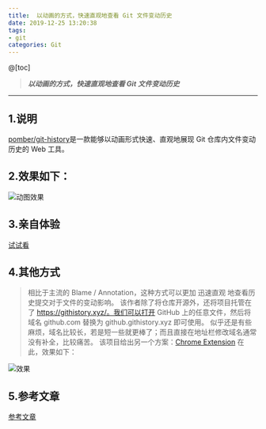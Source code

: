 ```yaml
---
title:  以动画的方式，快速直观地查看 Git 文件变动历史
date: 2019-12-25 13:20:38
tags: 
- git 
categories: Git
---
```


@[toc]

>***以动画的方式，快速直观地查看 Git 文件变动历史***

---
## 1.说明
[pomber/git-history](https://github.com/pomber/git-history)是一款能够以动画形式快速、直观地展现 Git 仓库内文件变动历史的 Web 工具。

## 2.效果如下：

![动图效果](/img/image/git.gif)

## 3.亲自体验

 [试试看](https://github.githistory.xyz/babel/babel/blob/master/packages/babel-core/test/browserify.js)

## 4.其他方式
>相比于主流的 Blame / Annotation，这种方式可以更加 迅速直观 地查看历史提交对于文件的变动影响。
该作者除了将仓库开源外，还将项目托管在了 https://githistory.xyz/。我们可以打开 GitHub 上的任意文件，然后将域名 github.com 替换为 github.githistory.xyz 即可使用。
似乎还是有些麻烦，域名比较长，若是短一些就更棒了；而且直接在地址栏修改域名通常没有补全，比较痛苦。
该项目给出另一个方案：[Chrome Extension](https://chrome.google.com/webstore/detail/git-history-browser-exten/laghnmifffncfonaoffcndocllegejnf) 在此，效果如下：

![效果](/img/image/git_2.png)

## 5.参考文章

[参考文章](https://learnku.com/articles/23986)



